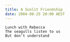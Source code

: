 ```yaml
---
title: A Sunlit Friendship
date: 2004-08-25 20:00 AEST
---
```


```poem
Lunch with Rebecca
The seagulls listen to us
But don't understand
```
